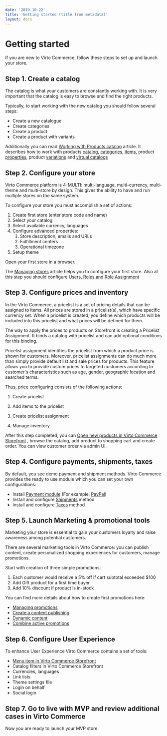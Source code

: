 ```yaml
---
date: '2019-10-22'
title: 'Getting started (title from metadata)'
layout: docs
---
```



# Getting started

If you are new to Virto Commerce, follow these steps to set up and launch your store.

## Step 1. Create a catalog

The catalog is what your customers are constantly working with. It is very important that the catalog is easy to browse and find the right products.

Typically, to start working with the new catalog you should follow several steps:

* Create a new catalogue
* Create categories
* Create a product
* Create a product with variants

Additionally you can read [Working with Products catalog](https://github.com/VirtoCommerce/vc-content/blob/deploy/pages/docs/vc2userguide/merchandise-management/products-catalog.md) article. It describes how to work with products [catalog](https://github.com/VirtoCommerce/vc-content/blob/deploy/pages/docs/vc2userguide/merchandise-management/products-catalog.md#common-catalogs), [categories](https://github.com/VirtoCommerce/vc-content/blob/deploy/pages/docs/vc2userguide/merchandise-management/products-catalog.md#categories), [items](https://github.com/VirtoCommerce/vc-content/blob/deploy/pages/docs/vc2userguide/merchandise-management/products-catalog.md#items-products), product [properties](https://github.com/VirtoCommerce/vc-content/blob/deploy/pages/docs/vc2userguide/merchandise-management/products-catalog.md#properties), product [variations](https://github.com/VirtoCommerce/vc-content/blob/deploy/pages/docs/vc2userguide/merchandise-management/products-catalog.md#variations) and [virtual catalogs](https://github.com/VirtoCommerce/vc-content/blob/deploy/pages/docs/vc2userguide/merchandise-management/products-catalog.md#virtual-catalogs)

## Step 2. Configure your store

Virto Commerce platform is 4-MULTI: multi-language, multi-currency, multi-theme and multi-store by design. This gives the ability to have and run multiple stores on the same system.

To configure your store you must accomplish a set of actions:

1. Create first store (enter store code and name)
2. Select your catalog
3. Select available currency, languages
4. Configure advanced properties:
    1. Store description, emails and URLs
    2. Fulfillment centers
    3. Operational timezone
5. Setup theme

Open your first store in a browser.

The [Managing stores](https://github.com/VirtoCommerce/vc-content/blob/deploy/pages/docs/vc2userguide/configuration/store.md) article helps you to configure your first store. Also at this step you should configure [Users, Roles and Role Assignment](https://github.com/VirtoCommerce/vc-content/blob/deploy/pages/docs/vc2userguide/users-management-roles-and-role-assignment.md)

## Step 3. Configure prices and inventory

In the Virto Commerce, a pricelist is a set of pricing details that can be assigned to items. All prices are stored in a pricelist(s), which have specific currency set. When a pricelist is created, you define which products will be included into this pricelist and what prices will be defined for them.

The way to apply the prices to products on Storefront is creating a Pricelist Assignment. It binds a catalog with pricelist and can add optional conditions for this binding.

Pricelist assignment identifies the pricelist from which a product price is shown for customers. Moreover, pricelist assignments can do much more than simply provide default list and sale prices for products. This feature allows you to provide custom prices to targeted customers according to customer's characteristics such as age, gender, geographic location and searched terms.

Thus, price configuring consists of the following actions:

1. Create pricelist
2. Add items to the pricelist

3. Create pricelist assignment
4. Manage inventory

After this step completed, you can [Open new products in Virto Commerce Storefront](https://github.com/VirtoCommerce/vc-content/blob/deploy/pages/docs/lessons/lesson2.md#open-new-products-in-virto-commerce-storefront-frontend) , browse the catalog, add product to shopping cart and create order. You can view customer order via admin UI.

## Step 4. Configure payments, shipments, taxes

By default, you see demo payment and shipment methods. Virto Commerce provides the ready to use module which you can set your own configurations:

* Install [Payment module](https://github.com/VirtoCommerce/vc-module-payment) (For example: [PayPal](https://virtocommerce.com/apps/extensions/paypal))
* Install and configure [Shipments](https://github.com/VirtoCommerce/vc-module-shipping) method
* Install and configure [Taxes](https://github.com/VirtoCommerce/vc-module-tax) method

## Step 5. Launch Marketing & promotional tools

Marketing your store is essential to gain your customers loyalty and raise awareness among potential customers.

There are several marketing tools in Virto Commerce: you can publish content, create personalized shopping experiences for customers, manage promotions.

Start with creation of three simple promotions:

1. Each customer would receive a 5% off if cart subtotal exceeded $100
2. Add Gift product for a first time buyer
3. Add 10% discount if product is in-stock

You can find more details about how to create first promotions here:

* [Managing promotions](https://github.com/VirtoCommerce/vc-content/blob/deploy/pages/docs/vc2userguide/marketing/promotions.md)
* [Create a content publishing](https://github.com/VirtoCommerce/vc-content/blob/deploy/pages/docs/vc2userguide/marketing/how-to-add-an-advertising-spot-via-marketing/create-a-content-publishing.md)
* [Dynamic content](https://github.com/VirtoCommerce/vc-content/blob/deploy/pages/docs/vc2userguide/marketing/dynamic-content.md)
* [Combine active promotions](https://github.com/VirtoCommerce/vc-content/blob/deploy/pages/docs/vc2userguide/marketing/combine-active-promotions.md)

## Step 6. Configure User Experience

To enhance User Experience Virto Commerce contains a set of tools:

* [Menu item in Virto Commerce Storefront](https://github.com/VirtoCommerce/vc-content/blob/deploy/pages/docs/lessons/lesson2.md#creating-a-new-menu-item-in-virto-commerce-storefront-frontend)
* Catalog filters in Virto Commerce Storefront
* Currencies, languages
* Link lists
* Theme settings file
* Login on behalf
* Social login

## Step 7. Go to live with MVP and review additional cases in Virto Commerce

Now you are ready to launch your MVP store.
